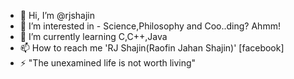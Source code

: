 - 👋 Hi, I’m @rjshajin
- 👀 I’m interested in - Science,Philosophy and Coo..ding? Ahmm!
- 🌱 I’m currently learning C,C++,Java
- 📫 How to reach me  'RJ Shajin(Raofin Jahan Shajin)' [facebook]
- ⚡ "The unexamined life is not worth living"

<!---
rjshajin/rjshajin is a ✨ special ✨ repository because its `README.md` (this file) appears on your GitHub profile.
You can click the Preview link to take a look at your changes.
--->
